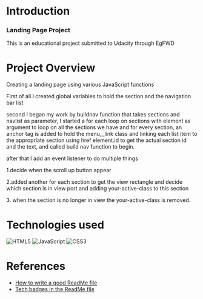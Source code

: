 <h1>Introduction</h1>
<h3>Landing Page Project</h3>
<p>This is an educational project submitted to Udacity through EgFWD </p>
<h1>Project Overview</h1>
<p>Creating a landing page using various JavaScript functions</p>
<p> First of all I created global variables to hold the section and the navigation bar list</p>
<p>second I began my work by buildnav function that takes sections and navlist as parameter, I started a for each loop on sections with element as argument to loop on all the sections we have and for every section, an anchor tag is added to hold the menu__link class and linking each list item to the appropriate section using href element.id to get the actual section id and the text, and called build nav function to begin.
<p>after that I add an event listener  to do multiple things</p> 
<p>1.decide when the scroll up button appear</p> 
<p>2.added another for each section to get the view rectangle and decide which section is in view port and adding your-active-class to this section</p> 
<p>3. when the section is no longer in view the your-active-class is removed.</p>

<h1>Technologies used</h1>

![HTML5](https://img.shields.io/badge/html5-%23E34F26.svg?style=for-the-badge&logo=html5&logoColor=white)
![JavaScript](https://img.shields.io/badge/javascript-%23323330.svg?style=for-the-badge&logo=javascript&logoColor=%23F7DF1E)
![CSS3](https://img.shields.io/badge/css3-%231572B6.svg?style=for-the-badge&logo=css3&logoColor=white)

<h1>References</h1>

- [How to write a good ReadMe file](https://www.freecodecamp.org/news/how-to-write-a-good-readme-file/)
- [Tech badges in the ReadMe file](https://github.com/Ileriayo/markdown-badges)